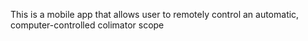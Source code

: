 This is a mobile app that allows user to remotely control an automatic, computer-controlled colimator scope
